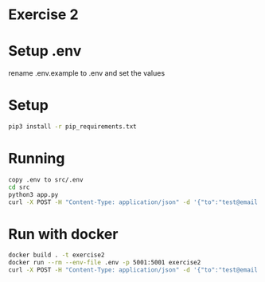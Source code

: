# Exercise 2

# Setup .env
rename .env.example to .env and set the values

# Setup
```bash
pip3 install -r pip_requirements.txt
```

# Running
```bash
copy .env to src/.env
cd src
python3 app.py
curl -X POST -H "Content-Type: application/json" -d '{"to":"test@email.com","subject":"subject123","body":"body12323"}' http://localhost:5001/emails
```

# Run with docker
```bash
docker build . -t exercise2
docker run --rm --env-file .env -p 5001:5001 exercise2
curl -X POST -H "Content-Type: application/json" -d '{"to":"test@email.com","subject":"subject123","body":"body12323"}' http://localhost:5001/emails
```